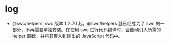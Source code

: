 # log
* @swc/helpers, swc 版本 1.2.70 起，@swc/helpers 就已经成为了 swc 的一部分，不再需要单独安装。在使用 swc 进行代码编译时，会自动引入所需的 helper 函数，并将其嵌入到输出的 JavaScript 代码中。